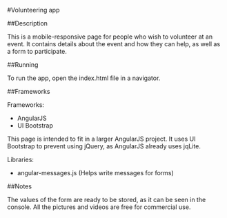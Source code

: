 #Volunteering app

##Description

This is a mobile-responsive page for people who wish to volunteer at an event. It contains details about the event and how they can help, as well as a form to participate.

##Running

To run the app, open the index.html file in a navigator.

##Frameworks

Frameworks:
- AngularJS
- UI Bootstrap

This page is intended to fit in a larger AngularJS project. It uses UI Bootstrap to prevent using jQuery, as AngularJS already uses jqLite. 

Libraries:
- angular-messages.js (Helps write messages for forms)

##Notes

The values of the form are ready to be stored, as it can be seen in the console.
All the pictures and videos are free for commercial use.